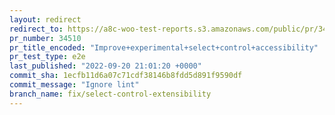 ```yaml
---
layout: redirect
redirect_to: https://a8c-woo-test-reports.s3.amazonaws.com/public/pr/34510/e2e/index.html
pr_number: 34510
pr_title_encoded: "Improve+experimental+select+control+accessibility"
pr_test_type: e2e
last_published: "2022-09-20 21:01:20 +0000"
commit_sha: 1ecfb11d6a07c71cdf38146b8fdd5d891f9590df
commit_message: "Ignore lint"
branch_name: fix/select-control-extensibility
---
```

